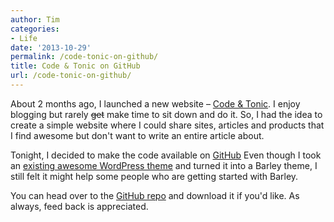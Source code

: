 ```yaml
---
author: Tim
categories:
- Life
date: '2013-10-29'
permalink: /code-tonic-on-github/
title: Code & Tonic on GitHub
url: /code-tonic-on-github/
---
```


About 2 months ago, I launched a new website &#8211; <a href="http://codeandtonic.com/" target="_blank">Code & Tonic</a>. I enjoy blogging but rarely <del>get</del> make time to sit down and do it. So, I had the idea to create a simple website where I could share sites, articles and products that I find awesome but don't want to write an entire article about.

Tonight, I decided to make the code available on <a href="https://github.com/twhitacre/code-and-tonic" target="_blank">GitHub</a> Even though I took an <a href="http://wordpress.org/themes/required" target="_blank">existing awesome WordPress theme</a> and turned it into a Barley theme, I still felt it might help some people who are getting started with Barley.

You can head over to the <a href="https://github.com/twhitacre/code-and-tonic" target="_blank">GitHub repo</a> and download it if you'd like. As always, feed back is appreciated.
 